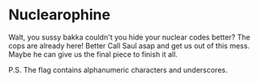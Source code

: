 # Nuclearophine
 Walt, you sussy bakka couldn't you hide your nuclear codes better? The cops are already here! Better Call Saul asap and get us out of this mess. Maybe he can give us the final piece to finish it all.

P.S. The flag contains alphanumeric characters and underscores.